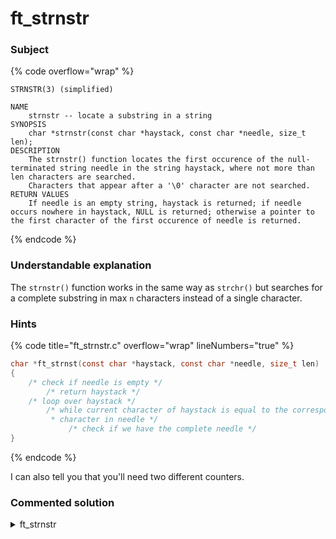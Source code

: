 # ft\_strnstr

### Subject

{% code overflow="wrap" %}
```
STRNSTR(3) (simplified)

NAME
    strnstr -- locate a substring in a string
SYNOPSIS
    char *strnstr(const char *haystack, const char *needle, size_t len);
DESCRIPTION
    The strnstr() function locates the first occurence of the null-terminated string needle in the string haystack, where not more than len characters are searched.
    Characters that appear after a '\0' character are not searched.
RETURN VALUES
    If needle is an empty string, haystack is returned; if needle occurs nowhere in haystack, NULL is returned; otherwise a pointer to the first character of the first occurence of needle is returned.
```
{% endcode %}

### Understandable explanation

The `strnstr()` function works in the same way as `strchr()` but searches for a complete substring in max `n` characters instead of a single character.

### Hints

{% code title="ft_strnstr.c" overflow="wrap" lineNumbers="true" %}
```c
char *ft_strnst(const char *haystack, const char *needle, size_t len)
{
    /* check if needle is empty */
        /* return haystack */
    /* loop over haystack */
        /* while current character of haystack is equal to the corresponding
         * character in needle */
             /* check if we have the complete needle */
}
```
{% endcode %}

I can also tell you that you'll need two different counters.

### Commented solution

<details>

<summary>ft_strnstr</summary>

{% code title="ft_strnstr.c" overflow="wrap" lineNumbers="true" %}
```c
#include "libft.h"

char *ft_strnstr(const char *haystack, const char *needle, size_t len)
{
    size_t i;
    size_t j;
    
    i = 0;
    j = 0;
    /* checking if needle is empty */
    if (needle[0] == 0)
        return ((char *) haystack);
    /* loop over haystack while we haven't looped over the whole
     * thing or until i = len
     */
    while (haystack[i] && i < len)
    {
        /* inside this first while loop
         * we are looping over the haystack as long as 
         * the current character is the correct character
         * in the needle
         */
        while (haystack[i + j] == needle[j] && haystack[i + j] && i + j < len)
        {
            /* we are inside this loop while the current
             * haystack character is the correct character in the 
             * needle so we just increment j to offset our haystack
             */
            j++;
            /* if needle[j] == 0, this means we read the whole
             * needle, so we found it in the haystack
             * we can return a pointer to the first character of
             * the needle
             * that why we used 2 counters, now we can offset our 
             * haystack pointer by i, which is the position of the
             * first character of the needle
             */
            if (needle[j] == 0)
                return ((char *) haystack + i);
        }
        i++;
        /* don't forget to set j to 0 again, otherwise you will
         * be offsetted in the needle beginning from the second
         * haystack character
         */
        j = 0;
    }
    return (0);
}
```
{% endcode %}

</details>
